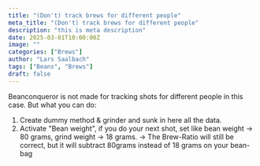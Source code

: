 ```yaml
---
title: "(Don't) track brews for different people"
meta_title: "(Don't) track brews for different people"
description: "this is meta description"
date: 2025-03-01T10:00:00Z
image: ""
categories: ["Brews"]
author: "Lars Saalbach"
tags: ["Beans", "Brews"]
draft: false
---
```


Beanconqueror is not made for tracking shots for different people in this case.
But what you can do:

1. Create dummy method & grinder and sunk in here all the data.
2. Activate "Bean weight", if you do your next shot, set like bean weight -> 80 grams, grind weight -> 18 grams. -> The Brew-Ratio will still be correct, but it will subtract 80grams instead of 18 grams on your bean-bag
